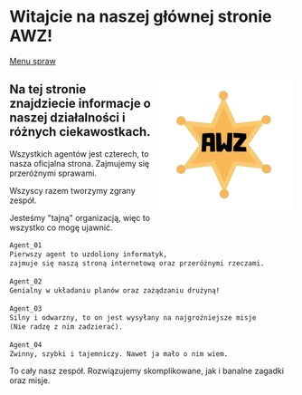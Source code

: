 # Witajcie na naszej głównej stronie AWZ!

[Menu spraw](menu.md)

<img src="images/AWZ.png" width="250" style="float:right">

## Na tej stronie znajdziecie informacje o naszej działalności i różnych ciekawostkach.

Wszystkich agentów jest czterech, to nasza oficjalna strona. Zajmujemy się przeróżnymi sprawami.

Wszyscy razem tworzymy zgrany zespół.

Jesteśmy "tajną" organizacją, więc to wszystko co mogę ujawnić.

```
Agent_01
Pierwszy agent to uzdoliony informatyk,
zajmuje się naszą stroną internetową oraz przeróżnymi rzeczami.

Agent_02
Genialny w układaniu planów oraz zażądzaniu drużyną!

Agent_03
Silny i odwarzny, to on jest wysyłany na najgroźniejsze misje
(Nie radzę z nim zadzierać).

Agent_04
Zwinny, szybki i tajemniczy. Nawet ja mało o nim wiem.
```

To cały nasz zespół. Rozwiązujemy skomplikowane, jak i banalne zagadki oraz misje.
